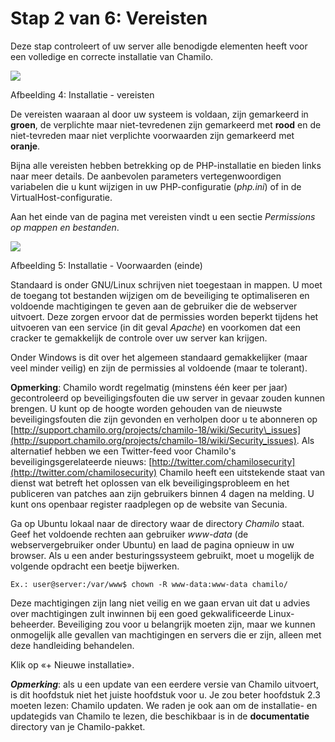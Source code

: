 # Stap 2 van 6: Vereisten

Deze stap controleert of uw server alle benodigde elementen heeft voor een volledige en correcte installatie van Chamilo.

![](../../../../.gitbook/assets/images3%20%281%29.png)

Afbeelding 4: Installatie - vereisten

De vereisten waaraan al door uw systeem is voldaan, zijn gemarkeerd in **groen**, de verplichte maar niet-tevredenen zijn gemarkeerd met **rood** en de niet-tevreden maar niet verplichte voorwaarden zijn gemarkeerd met **oranje**.

Bijna alle vereisten hebben betrekking op de PHP-installatie en bieden links naar meer details. De aanbevolen parameters vertegenwoordigen variabelen die u kunt wijzigen in uw PHP-configuratie \(_php.ini_\) of in de VirtualHost-configuratie.

Aan het einde van de pagina met vereisten vindt u een sectie _Permissions op mappen en bestanden_.

![](../../../../.gitbook/assets/images5%20%281%29.png)

Afbeelding 5: Installatie - Voorwaarden \(einde\)

Standaard is onder GNU/Linux schrijven niet toegestaan in mappen. U moet de toegang tot bestanden wijzigen om de beveiliging te optimaliseren en voldoende machtigingen te geven aan de gebruiker die de webserver uitvoert. Deze zorgen ervoor dat de permissies worden beperkt tijdens het uitvoeren van een service \(in dit geval _Apache_\) en voorkomen dat een cracker te gemakkelijk de controle over uw server kan krijgen.

Onder Windows is dit over het algemeen standaard gemakkelijker \(maar veel minder veilig\) en zijn de permissies al voldoende \(maar te tolerant\).

**Opmerking**: Chamilo wordt regelmatig \(minstens één keer per jaar\) gecontroleerd op beveiligingsfouten die uw server in gevaar zouden kunnen brengen. U kunt op de hoogte worden gehouden van de nieuwste beveiligingsfouten die zijn gevonden en verholpen door u te abonneren op [http://support.chamilo.org/projects/chamilo-18/wiki/Security\_issues](http://support.chamilo.org/projects/chamilo-18/wiki/Security_issues). Als alternatief hebben we een Twitter-feed voor Chamilo's beveiligingsgerelateerde nieuws: [http://twitter.com/chamilosecurity](http://twitter.com/chamilosecurity) Chamilo heeft een uitstekende staat van dienst wat betreft het oplossen van elk beveiligingsprobleem en het publiceren van patches aan zijn gebruikers binnen 4 dagen na melding. U kunt ons openbaar register raadplegen op de website van Secunia.

Ga op Ubuntu lokaal naar de directory waar de directory _Chamilo_ staat. Geef het voldoende rechten aan gebruiker _www-data_ \(de webservergebruiker onder Ubuntu\) en laad de pagina opnieuw in uw browser. Als u een ander besturingssysteem gebruikt, moet u mogelijk de volgende opdracht een beetje bijwerken.

```
Ex.: user@server:/var/www$ chown -R www-data:www-data chamilo/
```

Deze machtigingen zijn lang niet veilig en we gaan ervan uit dat u advies over machtigingen zult inwinnen bij een goed gekwalificeerde Linux-beheerder. Beveiliging zou voor u belangrijk moeten zijn, maar we kunnen onmogelijk alle gevallen van machtigingen en servers die er zijn, alleen met deze handleiding behandelen.

Klik op «+ Nieuwe installatie».

_**Opmerking**_: als u een update van een eerdere versie van Chamilo uitvoert, is dit hoofdstuk niet het juiste hoofdstuk voor u. Je zou beter hoofdstuk 2.3 moeten lezen: Chamilo updaten. We raden je ook aan om de installatie- en updategids van Chamilo te lezen, die beschikbaar is in de **documentatie** directory van je Chamilo-pakket.


